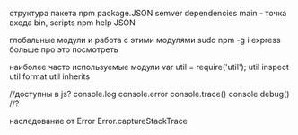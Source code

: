 структура пакета npm
package.JSON
semver
dependencies
main - точка входа
bin, scripts
npm help JSON

глобальные модули и работа с этими модулями
sudo npm -g i express
больше про это посмотреть

наиболее часто используемые модули
var util = require('util');
util inspect
util format
util inherits

//доступны в js?
console.log
console.error
console.trace()
console.debug() //?

наследование от Error
Error.captureStackTrace
